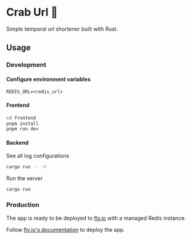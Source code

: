 # Crab Url 🦀

Simple temporal url shortener built with Rust.

## Usage

### Development

#### Configure environment variables

```env
REDIS_URL=<redis_url>
```

#### Frontend

```bash
cd frontend
pnpm install
pnpm run dev
```

#### Backend

See all log configurations

```bash
cargo run -- -h
```

Run the server

```bash
cargo run
```

### Production

The app is ready to be deployed to [fly.io](https://fly.io/) with a managed Redis instance.

Follow [fly.io's documentation](https://fly.io/docs/apps/deploy/) to deploy the app.
